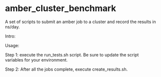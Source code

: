 # amber_cluster_benchmark
A set of scripts to submit an amber job to a cluster and record the results in ns/day. 

Intro:

Usage: 

  Step 1:  execute the run_tests.sh script. Be sure to update the script variables for your environment. 
  
  Step 2: After all the jobs complete, execute create_results.sh.
